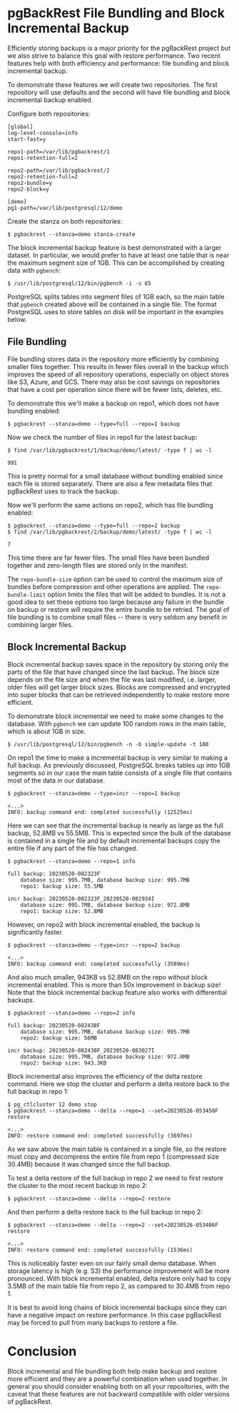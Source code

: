 # pgBackRest File Bundling and Block Incremental Backup

Efficiently storing backups is a major priority for the pgBackRest project but we also strive to balance this goal with restore performance. Two recent features help with both efficiency and performance: file bundling and block incremental backup.

To demonstrate these features we will create two repositories. The first repository will use defaults and the second will have file bundling and block incremental backup enabled.

Configure both repositories:
```
[global]
log-level-console=info
start-fast=y

repo1-path=/var/lib/pgbackrest/1
repo1-retention-full=2

repo2-path=/var/lib/pgbackrest/2
repo2-retention-full=2
repo2-bundle=y
repo2-block=y

[demo]
pg1-path=/var/lib/postgresql/12/demo
```

Create the stanza on both repositories:
```
$ pgbackrest --stanza=demo stanza-create
```

The block incremental backup feature is best demonstrated with a larger dataset. In particular, we would prefer to have at least one
table that is near the maximum segment size of 1GB. This can be accomplished by creating data with `pgbench`:
```
$ /usr/lib/postgresql/12/bin/pgbench -i -s 65
```

PostgreSQL splits tables into segment files of 1GB each, so the main table that `pgbench` created above will be contained in a single file. The format PostgreSQL uses to store tables on disk will be important in the examples below.

## File Bundling

File bundling stores data in the repository more efficiently by combining smaller files together. This results in fewer files overall in the backup which improves the speed of all repository operations, especially on object stores like S3, Azure, and GCS. There may also be cost savings on repositories that have a cost per operation since there will be fewer lists, deletes, etc.

To demonstrate this we'll make a backup on repo1, which does not have bundling enabled:
```
$ pgbackrest --stanza=demo --type=full --repo=1 backup
```

Now we check the number of files in repo1 for the latest backup:
```
$ find /var/lib/pgbackrest/1/backup/demo/latest/ -type f | wc -l

991
```

This is pretty normal for a small database without bundling enabled since each file is stored separately. There are also a few metadata files that pgBackRest uses to track the backup.

Now we'll perform the same actions on repo2, which has file bundling enabled:
```
$ pgbackrest --stanza=demo --type=full --repo=2 backup
$ find /var/lib/pgbackrest/2/backup/demo/latest/ -type f | wc -l

7
```

This time there are far fewer files. The small files have been bundled together and zero-length files are stored only in the manifest.

The `repo-bundle-size` option can be used to control the maximum size of bundles before compression and other operations are applied.
The `repo-bundle-limit` option limits the files that will be added to bundles. It is not a good idea to set these options too large because any failure in the bundle on backup or restore will require the entire bundle to be retried. The goal of file bundling is to combine small files -- there is very seldom any benefit in combining larger files.

## Block Incremental Backup

Block incremental backup saves space in the repository by storing only the parts of the file that have changed since the last backup. The block size depends on the file size and when the file was last modified, i.e. larger, older files will get larger block sizes. Blocks are compressed and encrypted into super blocks that can be retrieved independently to make restore more efficient.

To demonstrate block incremental we need to make some changes to the database. With `pgbench` we can update 100 random rows in the main table, which is about 1GB in size.
```
$ /usr/lib/postgresql/12/bin/pgbench -n -b simple-update -t 100
```

On repo1 the time to make a incremental backup is very similar to making a full backup. As previously discussed, PostgreSQL breaks tables up into 1GB segments so in our case the main table consists of a single file that contains most of the data in our database.
```
$ pgbackrest --stanza=demo --type=incr --repo=1 backup

<...>
INFO: backup command end: completed successfully (12525ms)
```

Here we can see that the incremental backup is nearly as large as the full backup, 52.8MB vs 55.5MB. This is expected since the bulk of the database is contained in a single file and by default incremental backups copy the entire file if any part of the file has changed.
```
$ pgbackrest --stanza=demo --repo=1 info

full backup: 20230520-082323F
    database size: 995.7MB, database backup size: 995.7MB
    repo1: backup size: 55.5MB

incr backup: 20230520-082323F_20230520-082934I
    database size: 995.7MB, database backup size: 972.8MB
    repo1: backup size: 52.8MB
```

However, on repo2 with block incremental enabled, the backup is significantly faster.
```
$ pgbackrest --stanza=demo --type=incr --repo=2 backup

<...>
INFO: backup command end: completed successfully (3589ms)
```

And also much smaller, 943KB vs 52.8MB on the repo without block incremental enabled. This is more than 50x improvement in backup size! Note that the block incremental backup feature also works with differential backups.
```
$ pgbackrest --stanza=demo --repo=2 info

full backup: 20230520-082438F
    database size: 995.7MB, database backup size: 995.7MB
    repo2: backup size: 56MB

incr backup: 20230520-082438F_20230520-083027I
    database size: 995.7MB, database backup size: 972.8MB
    repo2: backup size: 943.3KB
```

Block incremental also improves the efficiency of the delta restore command. Here we stop the cluster and perform a delta restore back to the full backup in repo 1:
```
$ pg_ctlcluster 12 demo stop
$ pgbackrest --stanza=demo --delta --repo=1 --set=20230526-053458F restore

<...>
INFO: restore command end: completed successfully (3697ms)
```
As we saw above the main table is contained in a single file, so the restore must copy and decompress the entire file from repo 1 (compressed size 30.4MB) because it was changed since the full backup.

To test a delta restore of the full backup in repo 2 we need to first restore the cluster to the most recent backup in repo 2:
```
$ pgbackrest --stanza=demo --delta --repo=2 restore
```

And then perform a delta restore back to the full backup in repo 2:
```
$ pgbackrest --stanza=demo --delta --repo=2 --set=20230526-053406F restore

<...>
INFO: restore command end: completed successfully (1536ms)
```
This is noticeably faster even on our fairly small demo database. When storage latency is high (e.g. S3) the performance improvement will be more pronounced. With block incremental enabled, delta restore only had to copy 3.5MB of the main table file from repo 2, as compared to 30.4MB from repo 1.

It is best to avoid long chains of block incremental backups since they can have a negative impact on restore performance. In this case pgBackRest may be forced to pull from many backups to restore a file.

# Conclusion

Block incremental and file bundling both help make backup and restore more efficient and they are a powerful combination when used together. In general you should consider enabling both on all your repositories, with the caveat that these features are not backward compatible with older versions of pgBackRest.
